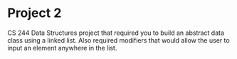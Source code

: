 # Project 2
CS 244 Data Structures project that required you to build an abstract data class using a linked list. Also required modifiers that would allow the user to input an element anywhere in the list.
